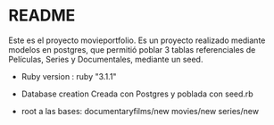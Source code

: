# README

Este es el proyecto movieportfolio. Es un proyecto realizado mediante modelos en postgres, que permitió poblar 3 tablas referenciales de Películas, Series y Documentales, mediante un seed.

* Ruby version :
ruby "3.1.1"

* Database creation
Creada con Postgres y poblada con seed.rb

* root a las bases:
documentaryfilms/new
movies/new
series/new
